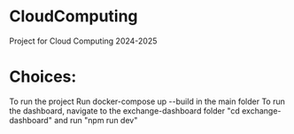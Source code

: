 # CloudComputing
 Project for Cloud Computing 2024-2025 


# Choices:
To run the project
Run docker-compose up --build in the main folder
To run the dashboard, navigate to the exchange-dashboard folder "cd exchange-dashboard" and run "npm run dev"
